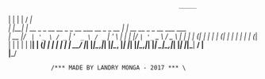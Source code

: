                                                     _____                       
  | |  | |                                         / ____|                      
  | |__| | __ _ _ __   __ _ _ __ ___   __ _ _ __   | |  __  __ _ _ __ ___   ___  
  |  __  |/ _` | '_ \ / _` | '_ ` _ \ / _` | '_ \  | | |_ |/ _` | '_ ` _ \ / _ \ 
  | |  | | (_| | | | | (_| | | | | | | (_| | | | | | |__| | (_| | | | | | |  __/ 
  |_|  |_|\__,_|_| |_|\__, |_| |_| |_|\__,_|_| |_|  \_____|\__,_|_| |_| |_|\___| 
                       __/ |                                                     
                      |___/                                                  

   			    /*** MADE BY LANDRY MONGA - 2017 *** \
